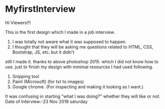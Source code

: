 # MyfirstInterview
 
Hi Viewers!!!

This is the first design which I made in a job interview.

1. I was totally not aware what it was supposed to happen. 
2. I thought that they will be asking me questions related to HTML, CSS, Bootstrap, JS, etc.
but it didn't

still I made it. thanks to above photoshop 2015. which I did not know how to use.
just to finish my design with minimal resources I had used following.

1. Snipping tool 
2. Paint (Microsoft) (for txt to images)
2. Google chrome. (For inspecting and making it looking as I want.)

It was confusing in starting "what I was doing?" whether they will like or not.
Date of Interview:-23 Nov 2019 saturday
